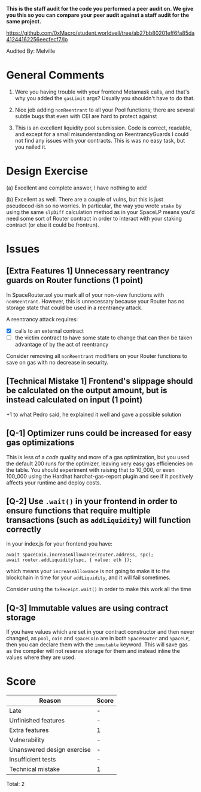 **This is the staff audit for the code you performed a peer audit on. We give you this so you can compare your peer audit against a staff audit for the same project.**


https://github.com/0xMacro/student.worldveil/tree/ab27bb80201eff6fa85da41244162256eecfecf7/lp

Audited By: Melville

# General Comments

1. Were you having trouble with your frontend Metamask calls, and that's why you added the `gasLimit` args? Usually you shouldn't have to do that.

2. Nice job adding `nonReentrant` to all your Pool functions; there are several subtle bugs that even with CEI are hard to protect against

3. This is an excellent liquidity pool submission. Code is correct, readable, and except for a small misunderstanding on ReentrancyGuards I could not find any issues with your contracts. This is was no easy task, but you nailed it. 

# Design Exercise

(a) Excellent and complete answer, I have nothing to add!

(b) Excellent as well. There are a couple of vulns, but this is just pseudocod-ish so no worries. In particular, the way you wrote `stake` by using the same `slpDiff` calculation method as in your SpaceLP means you'd need some sort of Router contract in order to interact with your staking contract (or else it could be frontrun).

# Issues

## **[Extra Features 1]** Unnecessary reentrancy guards on Router functions (1 point)

In SpaceRouter.sol you mark all of your non-view functions with `nonReentrant`. However, this is unnecessary because your Router has no storage state that could be used in a reentrancy attack.

A reentrancy attack requires:
- [x] calls to an external contract
- [ ] the victim contract to have some state to change that can then be taken advantage of by the act of reentrancy

Consider removing all `nonReentrant` modifiers on your Router functions to save on gas with no decrease in security.

## **[Technical Mistake 1]** Frontend's slippage should be calculated on the output amount, but is instead calculated on input (1 point)

+1 to what Pedro said, he explained it well and gave a possible solution

## **[Q-1]** Optimizer runs could be increased for easy gas optimizations

This is less of a *code* quality and more of a gas optimization, but you used the default 200 runs for the optimizer, leaving very easy gas efficiencies on the table. You should experiment with raising that to 10_000, or even 100_000 using the Hardhat hardhat-gas-report plugin and see if it positively affects your runtime and deploy costs.


## **[Q-2]** Use `.wait()` in your frontend in order to ensure functions that require multiple transactions (such as `addLiquidity`) will function correctly

in your index.js for your frontend you have:

```solidity
await spaceCoin.increaseAllowance(router.address, spc);
await router.addLiquidity(spc, { value: eth });
```

which means your `increaseAllowance` is not going to make it to the blockchain in time for your `addLiquidity`, and it will fail sometimes.

Consider using the `txReceipt.wait()` in order to make this work all the time


## **[Q-3]** Immutable values are using contract storage

If you have values which are set in your contract constructor and then never changed, as `pool`, `coin` and `spaceCoin` are in both `SpaceRouter` and `SpaceLP`, then you can declare them with the `immutable` keyword. This will save gas as the compiler will not reserve storage for them and instead inline the values where they are used.

# Score

| Reason | Score |
|-|-|
| Late                       | - |
| Unfinished features        | - |
| Extra features             | 1 |
| Vulnerability              | - |
| Unanswered design exercise | - |
| Insufficient tests         | - |
| Technical mistake          | 1 |

Total: 2

